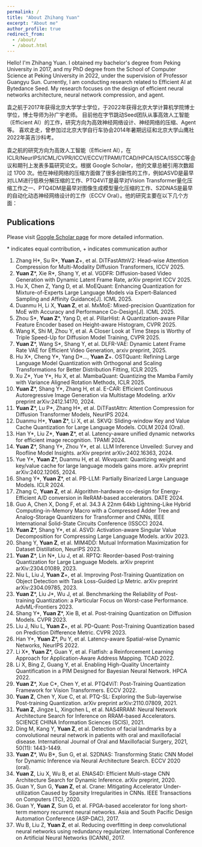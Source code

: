```yaml
---
permalink: /
title: "About Zhihang Yuan"
excerpt: "About me"
author_profile: true
redirect_from: 
  - /about/
  - /about.html
---
```


Hello! I'm Zhihang Yuan. 
I obtained my bachelor's degree from Peking University in 2017, and my PhD degree from the School of Computer Science at Peking University in 2022, under the supervision of Professor Guangyu Sun.
Currently, I am conducting research related to Efficient AI at Bytedance Seed. My research focuses on the design of efficient neural networks architecture, neural network compression, and agent.

袁之航于2017年获得北京大学学士学位，于2022年获得北京大学计算机学院博士学位，博士导师为孙广宇老师。
目前他在字节跳动Seed团队从事高效人工智能（Efficient AI）的工作，研究方向为高效神经网络设计、神经网络的压缩、Agent等。
喜欢走走，曾参加过北京大学自行车协会2014年暑期远征和北京大学山鹰社2022年英吉沙科考。

袁之航的研究方向为高效人工智能（Efficient AI），在ICLR/NeurIPS/ICML/CVPR/ICCV/ECCV/TPAMI/TCAD/HPCA/ISCA/ISSCC等会议和期刊上发表多篇研究论文。根据 Google Scholar，他的文章总被引用次数超过 1700 次。他在神经网络的压缩方面做了很多创新性的工作，例如ASVD是最早对LLM进行低秩分解压缩的工作、PTQ4ViT是最早对Vision Transformer量化压缩工作之一、PTQ4DM是最早对图像生成模型量化压缩的工作、S2DNAS是最早的自动化动态神经网络设计的工作（ECCV Oral）。他的研究主要在以下几个方面：

## Publications
Please visit [Google Scholar page](https://scholar.google.com/citations?user=iipYHLoAAAAJ) for more detailed information.

\* indicates equal contribution, + indicates communication author

1. Zhang H\*, Su R\*, **Yuan Z**\+, et al. DiTFastAttnV2: Head-wise Attention Compression for Multi-Modality Diffusion Transformers, ICCV 2025.
1. **Yuan Z**\*, Xie R\*, Shang Y, et al. VGDFR: Diffusion-based Video Generation with Dynamic Latent Frame Rate, arXiv preprint ICCV 2025.
2. Hu X, Chen Z, Yang D, et al. MoEQuant: Enhancing Quantization for Mixture-of-Experts Large Language Models via Expert-Balanced Sampling and Affinity Guidance[J]. ICML 2025.
3. Duanmu H, Li X, **Yuan Z**, et al. MxMoE: Mixed-precision Quantization for MoE with Accuracy and Performance Co-Design[J]. ICML 2025.
1. Zhou S\*, **Yuan Z**\*, Yang D, et al. PillarHist: A Quantization-aware Pillar Feature Encoder based on Height-aware Histogram, CVPR 2025.
2. Wang K, Shi M, Zhou Y, et al. A Closer Look at Time Steps is Worthy of Triple Speed-Up for Diffusion Model Training, CVPR 2025.
3. **Yuan Z**\*, Wang S\*, Shang Y, et al. DLFR-VAE: Dynamic Latent Frame Rate VAE for Efficient Video Generation, arxiv preprint, 2025.
4. Hu X\*, Cheng Y\*, Yang D\*..., **Yuan Z**+. OSTQuant: Refining Large Language Model Quantization with Orthogonal and Scaling Transformations for Better Distribution Fitting, ICLR 2025.
5. Xu Z\*, Yue Y\*, Hu X, et al. MambaQuant: Quantizing the Mamba Family with Variance Aligned Rotation Methods, ICLR 2025.
6. **Yuan Z**\*, Shang Y\*, Zhang H, et al. E-CAR: Efficient Continuous Autoregressive Image Generation via Multistage Modeling. arXiv preprint arXiv:2412.14170, 2024.
7. **Yuan Z**\*, Lu P\*, Zhang H\*, et al. DiTFastAttn: Attention Compression for Diffusion Transformer Models, NeurIPS 2024.
8. Duanmu H\*, **Yuan Z**\*, Li X, et al. SKVQ: Sliding-window Key and Value Cache Quantization for Large Language Models. COLM 2024 (Oral).
9. Han Y\*, Liu Z\*, **Yuan Z**\*, et al. Latency-aware unified dynamic networks for efficient image recognition. TPAMI 2024.
10. **Yuan Z**\*, Shang Y\*, Zhou Y\*, et al. LLM Inference Unveiled: Survey and Roofline Model Insights. arXiv preprint arXiv:2402.16363, 2024.
11. Yue Y\*, **Yuan Z**\*, Duanmu H, et al. Wkvquant: Quantizing weight and key/value cache for large language models gains more. arXiv preprint arXiv:2402.12065, 2024.
12. Shang Y\*, **Yuan Z**\*, et al. PB-LLM: Partially Binarized Large Language Models. ICLR 2024.
13. Zhang C, **Yuan Z**, et al. Algorithm-hardware co-design for Energy-Efficient A/D conversion in ReRAM-based accelerators. DATE 2024.
14. Guo A, Chen X, Dong F, et al. 34.3 A 22nm 64kb Lightning-Like Hybrid Computing-in-Memory Macro with a Compressed Adder Tree and Analog-Storage Quantizers for Transformer and CNNs, IEEE International Solid-State Circuits Conference (ISSCC) 2024.
15. **Yuan Z**\*, Shang Y\*, et al. ASVD: Activation-aware Singular Value Decomposition for Compressing Large Language Models. arXiv 2023.
16. Shang Y, **Yuan Z**, et al. MIM4DD: Mutual Information Maximization for Dataset Distillation, NeurIPS 2023.
17. **Yuan Z**\*, Lin N\*, Liu J, et al. RPTQ: Reorder-based Post-training Quantization for Large Language Models. arXiv preprint arXiv:2304.01089, 2023.
18. Niu L, Liu J, **Yuan Z**\+, et al. Improving Post-Training Quantization on Object Detection with Task Loss-Guided Lp Metric. arXiv preprint arXiv:2304.09785, 2023.
19. **Yuan Z**\*, Liu J\*, Wu J, et al. Benchmarking the Reliability of Post-training Quantization: a Particular Focus on Worst-case Performance. AdvML-Frontiers 2023.
20. Shang Y\*, **Yuan Z**\*, Xie B, et al. Post-training Quantization on Diffusion Models. CVPR 2023.
21. Liu J, Niu L, **Yuan Z**\+, et al. PD-Quant: Post-Training Quantization based on Prediction Difference Metric. CVPR 2023.
22. Han Y\*, **Yuan Z**\*, Pu Y, et al. Latency-aware Spatial-wise Dynamic Networks, NeurIPS 2022.
23. Li X\*, **Yuan Z**\*, Guan Y, et al. Flatfish: a Reinforcement Learning Approach for Application-Aware Address Mapping. TCAD 2022.
24. Li X, Bing Z, Guang Y, et al. Enabling High-Quality Uncertainty Quantification in a PIM Designed for Bayesian Neural Network. HPCA 2022.
25. **Yuan Z**\*, Xue C\*, Chen Y, et al. PTQ4ViT: Post-Training Quantization Framework for Vision Transformers. ECCV 2022.
26. **Yuan Z**, Chen Y, Xue C, et al. PTQ-SL: Exploring the Sub-layerwise Post-training Quantization. arXiv preprint arXiv:2110.07809, 2021.
27. **Yuan Z**, Jingze L, Xingchen L, et al. NAS4RRAM: Neural Network Architecture Search for Inference on RRAM-based Accelerators. SCIENCE CHINA Information Sciences (SCIS), 2021.
28. Ding M, Kang Y, **Yuan Z**, et al. Detection of facial landmarks by a convolutional neural network in patients with oral and maxillofacial disease. International Journal of Oral and Maxillofacial Surgery, 2021, 50(11): 1443-1449.
29. **Yuan Z**\*, Wu B\*, Sun G, et al. S2DNAS: Transforming Static CNN Model for Dynamic Inference via Neural Architecture Search. ECCV 2020 (oral).
30. **Yuan Z**, Liu X, Wu B, et al. ENAS4D: Efficient Multi-stage CNN Architecture Search for Dynamic Inference. arXiv preprint, 2020.
31. Guan Y, Sun G, **Yuan Z**, et al. Crane: Mitigating Accelerator Under-utilization Caused by Sparsity Irregularities in CNNs. IEEE Transactions on Computers (TC), 2020.
32. Guan Y, **Yuan Z**, Sun G, et al. FPGA-based accelerator for long short-term memory recurrent neural networks. Asia and South Pacific Design Automation Conference (ASP-DAC), 2017.
33. Wu B, Liu Z, **Yuan Z**, et al. Reducing overfitting in deep convolutional neural networks using redundancy regularizer. International Conference on Artificial Neural Networks (ICANN), 2017.
